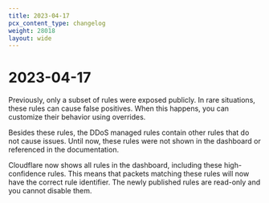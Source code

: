```yaml
---
title: 2023-04-17
pcx_content_type: changelog
weight: 28018
layout: wide
---
```


# 2023-04-17

Previously, only a subset of rules were exposed publicly. In rare situations, these rules can cause false positives. When this happens, you can customize their behavior using overrides.

Besides these rules, the DDoS managed rules contain other rules that do not cause issues. Until now, these rules were not shown in the dashboard or referenced in the documentation.

Cloudflare now shows all rules in the dashboard, including these high-confidence rules. This means that packets matching these rules will now have the correct rule identifier. The newly published rules are read-only and you cannot disable them.